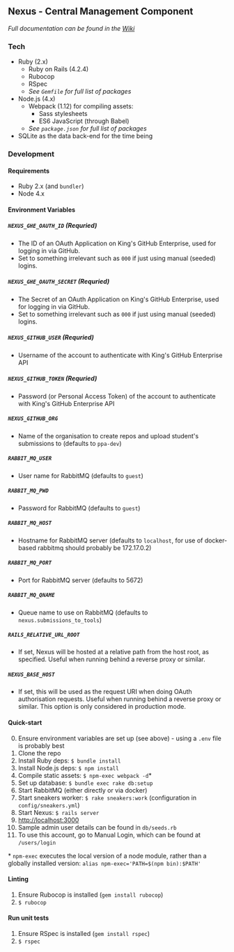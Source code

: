 ## Nexus - Central Management Component
_Full documentation can be found in the [Wiki](https://github.kcl.ac.uk/automated-assessment/nexus/wiki)_
### Tech
- Ruby (2.x)
  - Ruby on Rails (4.2.4)
  - Rubocop
  - RSpec
  - _See `Gemfile` for full list of packages_
- Node.js (4.x)
  - Webpack (1.12) for compiling assets:
    - Sass stylesheets
    - ES6 JavaScript (through Babel)
  - _See `package.json` for full list of packages_
- SQLite as the data back-end for the time being

### Development
#### Requirements
- Ruby 2.x (and `bundler`)
- Node 4.x

#### Environment Variables
##### `NEXUS_GHE_OAUTH_ID` (Requried)
- The ID of an OAuth Application on King's GitHub Enterprise, used for logging in via GitHub.
- Set to something irrelevant such as `000` if just using manual (seeded) logins.

##### `NEXUS_GHE_OAUTH_SECRET` (Requried)
- The Secret of an OAuth Application on King's GitHub Enterprise, used for logging in via GitHub.
- Set to something irrelevant such as `000` if just using manual (seeded) logins.

##### `NEXUS_GITHUB_USER` (Requried)
- Username of the account to authenticate with King's GitHub Enterprise API

##### `NEXUS_GITHUB_TOKEN` (Requried)
- Password (or Personal Access Token) of the account to authenticate with King's GitHub Enterprise API

##### `NEXUS_GITHUB_ORG`
- Name of the organisation to create repos and upload student's submissions to (defaults to `ppa-dev`)

##### `RABBIT_MQ_USER`
- User name for RabbitMQ (defaults to `guest`)

##### `RABBIT_MQ_PWD`
- Password for RabbitMQ (defaults to `guest`)

##### `RABBIT_MQ_HOST`
- Hostname for RabbitMQ server (defaults to `localhost`, for use of docker-based rabbitmq should probably be 172.17.0.2)

##### `RABBIT_MQ_PORT`
- Port for RabbitMQ server (defaults to 5672)

##### `RABBIT_MQ_QNAME`
- Queue name to use on RabbitMQ (defaults to `nexus.submissions_to_tools`)

##### `RAILS_RELATIVE_URL_ROOT`
- If set, Nexus will be hosted at a relative path from the host root, as specified. Useful when running behind a reverse proxy or similar.

##### `NEXUS_BASE_HOST`
- If set, this will be used as the request URI when doing OAuth authorisation requests. Useful when running behind a reverse proxy or similar. This option is only considered in production mode.

#### Quick-start
0. Ensure environment variables are set up (see above) - using a `.env` file is probably best
1. Clone the repo
2. Install Ruby deps: `$ bundle install`
3. Install Node.js deps: `$ npm install`
4. Compile static assets: `$ npm-exec webpack -d`*
5. Set up database: `$ bundle exec rake db:setup`
6. Start RabbitMQ (either directly or via docker)
7. Start sneakers worker: `$ rake sneakers:work` (configuration in `config/sneakers.yml`)
8. Start Nexus: `$ rails server`
9. [http://localhost:3000](http://localhost:3000)
10. Sample admin user details can be found in `db/seeds.rb`
11. To use this account, go to Manual Login, which can be found at `/users/login`


\* `npm-exec` executes the local version of a node module, rather than a globally installed version: `alias npm-exec='PATH=$(npm bin):$PATH'`

#### Linting
1. Ensure Rubocop is installed (`gem install rubocop`)
2. `$ rubocop`

#### Run unit tests
1. Ensure RSpec is installed (`gem install rspec`)
2. `$ rspec`
